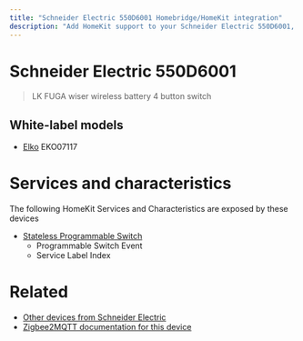 ```yaml
---
title: "Schneider Electric 550D6001 Homebridge/HomeKit integration"
description: "Add HomeKit support to your Schneider Electric 550D6001, using Homebridge, Zigbee2MQTT and homebridge-z2m."
---
```

<!---
This file has been GENERATED using src/docgen/docgen.ts
DO NOT EDIT THIS FILE MANUALLY!
-->
# Schneider Electric 550D6001
> LK FUGA wiser wireless battery 4 button switch


## White-label models
* [Elko](../index.md#elko) EKO07117

# Services and characteristics
The following HomeKit Services and Characteristics are exposed by
these devices

* [Stateless Programmable Switch](../../action.md)
  * Programmable Switch Event
  * Service Label Index


# Related
* [Other devices from Schneider Electric](../index.md#schneider_electric)
* [Zigbee2MQTT documentation for this device](https://www.zigbee2mqtt.io/devices/550D6001.html)